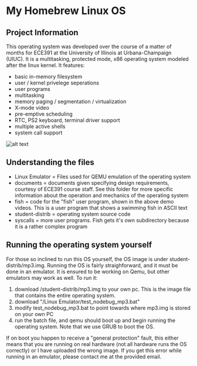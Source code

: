 # My Homebrew Linux OS

## Project Information

This operating system was developed over the course of a matter of months for ECE391 at the University of Illinois at Urbana-Champaign (UIUC). 
It is a multitasking, protected mode, x86 operating system modeled after the linux kernel. It features:

- basic in-memory filesystem
- user / kernel privelege seperations
- user programs
- multitasking
- memory paging / segmentation / virtualization
- X-mode video
- pre-emptive scheduling
- RTC, PS2 keyboard, terminal driver support
- multiple active shells
- system call support

![alt text](https://drive.google.com/uc?export=view&id=1_t4iDPaJ_WlyP60CE_7i85CKzfZvDYPe)

## Understanding the files

- Linux Emulator = Files used for QEMU emulation of the operating system
- documents = documents given specifying design requirements, courtesy of ECE391 course staff. See this folder for more specific information about the operation and mechanics of the operating system
- fish = code for the "fish" user program, shown in the above demo videos. This is a user program that shows a swimming fish in ASCII text
- student-distrib = operating system source code
- syscalls = more user programs. Fish gets it's own subdirectory because it is a rather complex program

## Running the operating system yourself

For those so inclined to run this OS yourself, the OS image is under student-distrib/mp3.img. Running the OS is fairly straighforward, and it must be done in an emulator. It is ensured to be working on Qemu, but other emulators may work as well. To run it:

1. download /student-distrib/mp3.img to your own pc. This is the image file that contains the entire operating system.
2. download "/Linux Emulator/test_nodebug_mp3.bat"
3. modify test_nodebug_mp3.bat to point towards where mp3.img is stored on your own PC
4. run the batch file, and qemu should boot up and begin running the operating system. Note that we use GRUB to boot the OS.

If on boot you happen to receive a "general protection" fault, this either means that you are running on real hardware (not all hardware runs the OS correctly) or I have uploaded the wrong image. If you get this error while running in an emulator, please contact me at the provided email.

